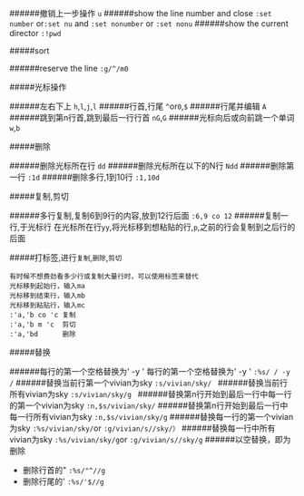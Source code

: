 ######撤销上一步操作
`u`
######show the line number and close
`:set number` or`:set nu` and `:set nonumber` or `:set nonu`
######show the current director
`:!pwd`

#####sort

######reserve the line 
`:g/^/m0`

#####光标操作

######左右下上
`h`,`l`,`j`,`l`
######行首,行尾
`^`or`0`,`$`
######行尾并编辑
`A`
######跳到第n行首,跳到最后一行行首
`nG`,`G`
######光标向后或向前跳一个单词
`w`,`b`

#####删除

######删除光标所在行
`dd`
######删除光标所在以下的N行
`Ndd`
######删除第一行
`:1d`
######删除多行,1到10行
`:1,10d`

#####复制,剪切

######多行复制,复制6到9行的内容,放到12行后面
`:6,9 co 12`
######复制一行,于光标行
在光标所在行`yy`,将光标移到想粘贴的行,`p`,之前的行会复制到之后行的后面

#####打标签,进行`复制`,`删除`,`剪切`

```
有时候不想费劲看多少行或复制大量行时，可以使用标签来替代
光标移到起始行，输入ma
光标移到结束行，输入mb
光标移到粘贴行，输入mc
:'a,'b co 'c 复制
:'a,'b m 'c  剪切
:'a,'bd      删除
```

#####替换

######每行的第一个空格替换为'  -y '
每行的第一个空格替换为' -y '
`:%s/ / -y /`
######替换当前行第一个vivian为sky 
`:s/vivian/sky/ `
######替换当前行所有vivian为sky 
`:s/vivian/sky/g `
######替换第n行开始到最后一行中每一行的第一个vivian为sky
`:n,$s/vivian/sky/`
######替换第n行开始到最后一行中每一行所有vivian为sky
`:n,$s/vivian/sky/g`
######替换每一行的第一个vivian为sky
`:%s/vivian/sky/`or `:g/vivian/s//sky/）`
######替换每一行中所有vivian为sky
`:%s/vivian/sky/g`or `:g/vivian/s//sky/g`
######以空替换，即为删除

- 删除行首的"
    `:%s/"^//g`
- 删除行尾的'
    `:%s/'$//g`
